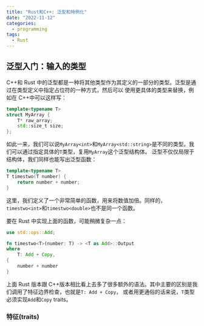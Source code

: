 ```yaml
---
title: "Rust和C++: 泛型和特例化"
date: "2022-11-12"
categories:
  - programming
tags:
  - Rust
---
```


## 泛型入门：输入的类型

C++和 Rust 中的泛型都是一种将其他类型作为其定义的一部分的类型。泛型是通过在类型定义中指定占位符的一种方式，然后可以
使用更具体的类型来替换，例如在 C++中可以这样写：

```cpp
template<typename T>
struct MyArray {
    T* raw_array;
    std::size_t size;
};
```

如此一来，我们可以说`MyArray<int>`和`MyArray<std::string>`是不同的类型。我们可以通过指定具体的`T`类型，复用`MyArray`这个泛型结构体。
泛型不仅仅局限于结构体，我们同样也能写出泛型函数：

```cpp
template<typename T>
T timestwo(T number) {
    return number + number;
}
```

这里，我们定义了一个非常简单的函数，用来将数值加倍。同样的，`timestwo<int>`和`timestwo<double>`也不是同一个函数。

要在 Rust 中实现上面的函数，可能稍微复杂一点：

```rust
use std::ops::Add;

fn timestwo<T>(number: T) -> <T as Add>::Output
where
    T: Add + Copy,
{
    number + number
}
```

上面 Rust 版本跟 C++版本相比看上去多了很多额外的语法。其中主要的区别是我们调用了特征边界检查，也就是`T: Add + Copy`，
或者用更通俗的话来说，`T`类型必须实现`Add`和`Copy` traits。

### 特征(traits)


